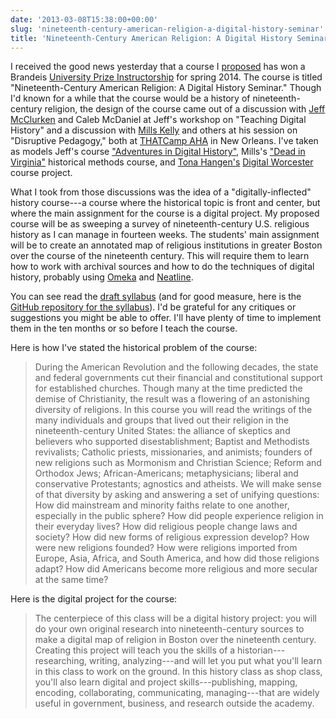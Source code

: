 ```yaml
---
date: '2013-03-08T15:38:00+00:00'
slug: 'nineteenth-century-american-religion-a-digital-history-seminar'
title: 'Nineteenth-Century American Religion: A Digital History Seminar'
---
```


I received the good news yesterday that a course I [proposed](http://lincolnmullen.com/downloads/docs/religion-19c-dh.pdf) has won a Brandeis [University Prize Instructorship](http://www.brandeis.edu/gsas/fellowships/internal-funding/upi/index.html) for spring 2014. The course is titled "Nineteenth-Century American Religion: A Digital History Seminar." Though I'd known for a while that the course would be a history of nineteenth-century religion, the design of the course came out of a discussion with [Jeff McClurken](http://mcclurken.org/) and Caleb McDaniel at Jeff's workshop on "Teaching Digital History" and a discussion with [Mills Kelly](http://edwired.org/) and others at his session on "Disruptive Pedagogy," both at [THATCamp AHA](http://aha2013.thatcamp.org/) in New Orleans. I've taken as models Jeff's course ["Adventures in Digital History"](http://dh2012.umwblogs.org/), Mills's ["Dead in Virginia"](http://historyarthistory.gmu.edu/courses/1079/course_sections/10368) historical methods course, and [Tona Hangen's](http://www.tonahangen.com/) [Digital Worcester](http://www.digitalworcester.org/) course project.

What I took from those discussions was the idea of a "digitally-inflected" history course---a course where the historical topic is front and center, but where the main assignment for the course is a digital project. My proposed course will be as sweeping a survey of nineteenth-century U.S. religious history as I can manage in fourteen weeks. The students' main assignment will be to create an annotated map of religious institutions in greater Boston over the course of the nineteenth century. This will require them to learn how to work with archival sources and how to do the techniques of digital history, probably using [Omeka](http://omeka.org/) and [Neatline](http://neatline.org/).

You can see read the [draft syllabus](http://lincolnmullen.com/downloads/docs/religion-19c-dh.pdf) (and for good measure, here is the [GitHub repository for the syllabus](https://github.com/lmullen/religion-19c-dh)). I'd be grateful for any critiques or suggestions you might be able to offer. I'll have plenty of time to implement them in the ten months or so before I teach the course.

Here is how I've stated the historical problem of the course:

> During the American Revolution and the following decades, the state and federal governments cut their financial and constitutional support for established churches. Though many at the time predicted the demise of Christianity, the result was a flowering of an astonishing diversity of religions. In this course you will read the writings of the many individuals and groups that lived out their religion in the nineteenth-century United States: the alliance of skeptics and believers who supported disestablishment; Baptist and Methodists revivalists; Catholic priests, missionaries, and animists; founders of new religions such as Mormonism and Christian Science; Reform and Orthodox Jews; African-Americans; metaphysicians; liberal and conservative Protestants; agnostics and atheists. We will make sense of that diversity by asking and answering a set of unifying questions: How did mainstream and minority faiths relate to one another, especially in the public sphere? How did people experience religion in their everyday lives? How did religious people change laws and society? How did new forms of religious expression develop? How were new religions founded? How were religions imported from Europe, Asia, Africa, and South America, and how did those religions adapt? How did Americans become more religious and more secular at the same time?

Here is the digital project for the course:

> The centerpiece of this class will be a digital history project: you will do your own original research into nineteenth-century sources to make a digital map of religion in Boston over the nineteenth century. Creating this project will teach you the skills of a historian---researching, writing, analyzing---and will let you put what you'll learn in this class to work on the ground. In this history class as shop class, you'll also learn digital and project skills---publishing, mapping, encoding, collaborating, communicating, managing---that are widely useful in government, business, and research outside the academy.
